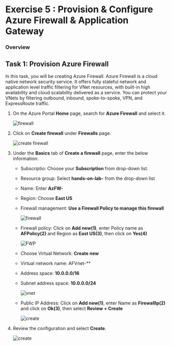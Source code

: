 
# Exercise 5 : Provision & Configure Azure Firewall & Application Gateway

### Overview


## Task 1: Provision Azure Firewall

In this task, you will be creating Azure Firewall. Azure Firewall is a cloud native network security service. It offers fully stateful network and application level traffic filtering for VNet resources, with built-in high availability and cloud scalability delivered as a service. You can protect your VNets by filtering outbound, inbound, spoke-to-spoke, VPN, and ExpressRoute traffic.

1. On the Azure Portal **Home** page, search for **Azure Firewall** and select it.

    ![firewall](https://github.com/Divyasri199/AIW-Azure-Network-Solutions/blob/prod/media/firewall.png?raw=true)
    
2. Click on **Create firewall** under **Firewalls** page.

    ![create firewall](https://github.com/Divyasri199/AIW-Azure-Network-Solutions/blob/prod/media/createfirewall.png?raw=true)
    
3. Under the **Basics** tab of **Create a firewall** page, enter the below information:

     - Subscriptio: Choose your **Subscription** from drop-down list.

     - Resource group: Select **hands-on-lab-<inject key="DeploymentID" enableCopy="false"/>** from the drop-down list

     - Name: Enter **AzFW-<inject key="DeploymentID" enableCopy="true"/>**

     - Region: Choose **East US**

     - Firewall management: **Use a Firewall Policy to manage this firewall**

       ![firewall](https://github.com/Divyasri199/AIW-Azure-Network-Solutions/blob/prod/media/fw.png?raw=true)

     - Firewall policy: Click on **Add new(1)**, enter Policy name as **AFPolicy(2)** and Region as **East US(3)**, then click on **Yes(4)**

        ![FWP](https://github.com/Divyasri199/AIW-Azure-Network-Solutions/blob/prod/media/FWP.png?raw=true)
        
     - Choose Virtual Network: **Create new**

     - Virtual network name: AFVnet-<inject key="DeploymentID" enableCopy="true"/>**

     - Address space: **10.0.0.0/16**

     - Subnet address space: **10.0.0.0/24**

        ![vnet](https://github.com/Divyasri199/AIW-Azure-Network-Solutions/blob/prod/media/FNV.png?raw=true)

     - Public IP Address: Click on **Add new(1)**, enter Name as **FirewallIp(2)** and click on **Ok(3)**, then select **Review + Create**

         ![create](https://github.com/Divyasri199/AIW-Azure-Network-Solutions/blob/prod/media/FWi.png?raw=true)

4. Review the configuration and select **Create**.

    ![create](https://github.com/Divyasri199/AIW-Azure-Network-Solutions/blob/prod/media/fwc.png?raw=true)
